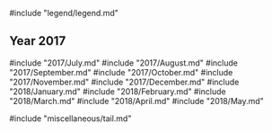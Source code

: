 #include "legend/legend.md"

## Year 2017
#include "2017/July.md"
#include "2017/August.md"
#include "2017/September.md"
#include "2017/October.md"
#include "2017/November.md"
#include "2017/December.md"
#include "2018/January.md"
#include "2018/February.md"
#include "2018/March.md"
#include "2018/April.md"
#include "2018/May.md"


#include "miscellaneous/tail.md"
